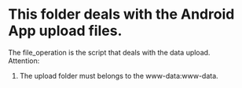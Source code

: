 This folder deals with the Android App upload files.
============
The file_operation is the script that deals with the data upload.  
Attention:
1. The upload folder must belongs to the www-data:www-data.
